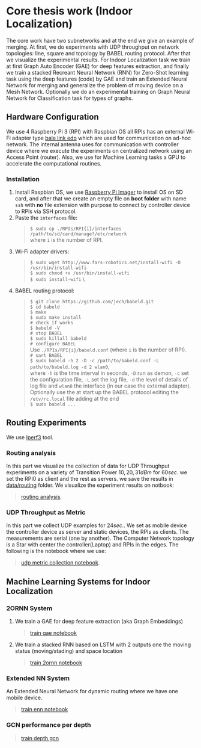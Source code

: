 # Core thesis work (Indoor Localization)

The core work have two subnetworks and at the end we give an example of merging. At first, we do experiments with UDP 
throughput on network topologies: line, square and topology by BABEL routing protocol. After that we visualize the 
experimental results. For Indoor Localization task we train at first Graph Auto Encoder (GAE) for deep features 
extraction, and finally we train a stacked Recreant Neural Network (RNN) for Zero-Shot learning  task using the deep 
features (code) by GAE and train an Extended Neural Network for merging and generalize the problem of moving device on 
a Mesh Network. Optionally we do an experimental training on Graph Neural Network for Classification task for types 
of graphs.

## Hardware Configuration

We use 4 Raspberry Pi 3 (RPI) with Raspbian OS all RPIs has an external Wi-Fi adapter type [bale link edo](https://blb)
which are used for communication on ad-hoc network. The internal antenna uses for communication with controller device
where we execute the experiments on centralized network using an Access Point (router). Also, we use for Machine Learning
tasks a GPU to accelerate the computational routines.

### Installation

1. Install Raspbian OS, we use [Raspberry Pi Imager](link) to install OS on SD card, and after that we create an empty 
   file on **boot folder** with name `ssh` with **no** file extension with purpose to connect by controller device
   to RPIs via SSH protocol.
2. Paste the `interfaces` file:
   > `$ sudo cp ./RPIs/RPI{i}/interfaces /path/to/sd/card/manage?/etc/network` \
   >  where `i` is the number of RPI.
3. Wi-Fi adapter drivers:
   > `$ sudo wget http://www.fars-robotics.net/install-wifi -O /usr/bin/install-wifi` \
   > `$ sudo chmod +x /usr/bin/install-wifi` \
   > `$ sudo install-wifi` \
4. BABEL routing protocol:
   > `$ git clone https://github.com/jech/babeld.git` \
   > `$ cd babeld` \
   > `$ make` \
   > `$ sudo make install` \
   > `# check if works` \
   > `$ babeld -V` \
   > `# stop BABEL` \
   > `$ sudo killall babeld` \
   > `# configure BABEL` \
   > Use `./RPIs/RPI{i}/babeld.conf` (where `i` is the number of RPI). \
   > `# sart BABEL` \
   > `$ sudo babeld -h 2 -D -c /path/to/babeld.conf -L path/to/babeld.log -d 2 wlan0`, \
   > where `-h` is the time interval in seconds, `-D` run as demon, `-c` set the configuration file, `-L` set the log 
   > file, `-d` the level of details of log file and `wlan0` the interface (in our case the external adapter). \
   > Optionally use the at start up the BABEL protocol editing the `/etv/rc.local` file adding at the end \
   > `$ sudo babeld ...`


## Routing Experiments
We use [Iperf3](ipefer3_link) tool.

### Routing analysis
In this part we visualize the collection of data for UDP Throughput experiments on a variety of
Transition Power ${10, 20, 31} dBm$ for $60 sec.$ we set the RPI0 as client and the rest as servers.
we save the results in [data/routing](data/routing) folder. We visualize the experiment results on notbook:
>[routing analysis](routinganalisis.ipynb).

### UDP Throughput as Metric
In this part we collect UDP examples for $24 sec.$. We set as mobile device the controller
device as server and static devices, the RPIs as clients. The measurements are serial (one by another). The Computer Network 
topology is a Star with center the controller(Laptop) and RPIs in the edges. The following is the notebook where we use:
> [udp metric collection notebook](collect-udp-metric.ipynb).

## Machine Learning Systems for Indoor Localization

### 2ORNN System
1. We train a GAE for deep feature extraction (aka Graph Embeddings)
   > [train gae notebook](train-gae.ipynb)
2. We train a stacked RNN based on LSTM with 2 outputs one the moving status (moving/stading) and space location
   > [train 2ornn notebook](train-2ornn.ipynb)

### Extended NN System
An Extended Neural Network for dynamic routing where we have one mobile device.
> [train enn notebook](train-extnn.ipynb)

### GCN performance per depth
> [train depth gcn](gcn-depth.ipynb)